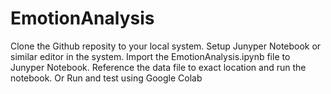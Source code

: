 # EmotionAnalysis
Clone the Github reposity to your local system. 
Setup Junyper Notebook or similar editor in the system. 
Import the EmotionAnalysis.ipynb file to Junyper Notebook. 
Reference the data file to exact location and run the notebook.
Or Run and test using Google Colab
